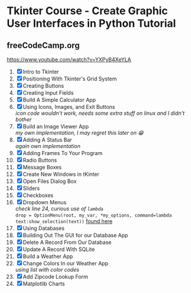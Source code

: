 # Tkinter Course - Create Graphic User Interfaces in Python Tutorial

## freeCodeCamp.org

<https://www.youtube.com/watch?v=YXPyB4XeYLA>  

1. &#9746; Intro to Tkinter
2. &#9746; Positioning With Tkinter's Grid System
3. &#9746; Creating Buttons
4. &#9746; Creating Input Fields
5. &#9746; Build A Simple Calculator App
6. &#9746; Using Icons, Images, and Exit Buttons  
 _icon code wouldn't work, needs some extra stuff on linux and I didn't bother_
7. &#9746; Build an Image Viewer App  
 _my own implementation, I may regret this later on :grin:_
8. &#9746; Adding A Status Bar  
 _again own implementation_
9. &#9746; Adding Frames To Your Program
10. &#9746; Radio Buttons
11. &#9746; Message Boxes
12. &#9746; Create New Windows in tKinter
13. &#9746; Open Files Dialog Box
14. &#9746; Sliders
15. &#9746; Checkboxes
16. &#9746; Dropdown Menus  
  _check line 24, curious use of `lambda`_  
  `drop = OptionMenu(root, my_var, *my_options, command=lambda text:show_selection(text))` [found here](https://github.com/furas/python-examples/blob/master/tkinter/optionmenu/example-3-many-optionmenu-command-lambda.py)
17. &#9746; Using Databases
18. &#9746; Building Out The GUI for our Database App
19. &#9746; Delete A Record From Our Database
20. &#9746; Update A Record With SQLite
21. &#9746; Build a Weather App
22. &#9746; Change Colors In our Weather App  
    _using list with color codes_
23. &#9746; Add Zipcode Lookup Form
24. &#9746; Matplotlib Charts
